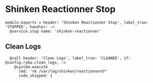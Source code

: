 
# Shinken Reactionner Stop

    module.exports = header: 'Shinken Reactionner Stop', label_true: 'STOPPED', handler: ->
      @service.stop name: 'shinken-reactionner'

## Clean Logs

      @call header: 'Clean Logs', label_true: 'CLEANED', if: @config.ryba.clean_logs, ->
        @system.execute
          cmd: 'rm /var/log/shinken/reactionnerd*'
          code_skipped: 1

